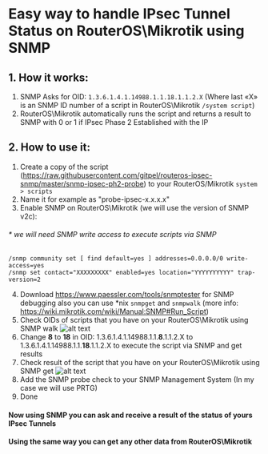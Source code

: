 # Easy way to handle IPsec Tunnel Status on RouterOS\Mikrotik using SNMP
## 1. How it works:
1. SNMP Asks for OID: `1.3.6.1.4.1.14988.1.1.18.1.1.2.X` (Where last «X» is an SNMP ID number of a script in RouterOS\Mikrotik `/system script`)
2. RouterOS\Mikrotik automatically runs the script and returns a result to SNMP with 0 or 1 if IPsec Phase 2 Established with the IP
## 2. How to use it:
1. Create a copy of the script (https://raw.githubusercontent.com/gitpel/routeros-ipsec-snmp/master/snmp-ipsec-ph2-probe) to your RouterOS/Mikrotik `system > scripts`
2. Name it for example as "probe-ipsec-x.x.x.x"
3. Enable SNMP on RouterOS\Mikrotik (we will use the version of SNMP v2c):
###### * we will need SNMP write access to execute scripts via SNMP
```
/snmp community set [ find default=yes ] addresses=0.0.0.0/0 write-access=yes
/snmp set contact="XXXXXXXXX" enabled=yes location="YYYYYYYYYY" trap-version=2
```
4. Download https://www.paessler.com/tools/snmptester for SNMP debugging also you can use *nix `snmpget` and `snmpwalk` (more info: https://wiki.mikrotik.com/wiki/Manual:SNMP#Run_Script)
5. Check OIDs of scripts that you have on your RouterOS\Mikrotik using SNMP walk 
![alt text](https://raw.githubusercontent.com/gitpel/routeros-ipsec-snmp/master/snmp_tester_img_01.png "Paessler SNMP Tester")
6. Change **8** to **18** in OID: 1.3.6.1.4.1.14988.1.1.**8**.1.1.2.X to 1.3.6.1.4.1.14988.1.1.**18**.1.1.2.X to execute the script via SNMP and get results
6. Check result of the script that you have on your RouterOS\Mikrotik using SNMP get
![alt text](https://raw.githubusercontent.com/gitpel/routeros-ipsec-snmp/master/snmp_tester_img_02.png "Paessler SNMP Tester")
7. Add the SNMP probe check to your SNMP Management System (In my case we will use PRTG)
8. Done
#### Now using SNMP you can ask and receive a result of the status of yours IPsec Tunnels
#### Using the same way you can get any other data from RouterOS\Mikrotik
